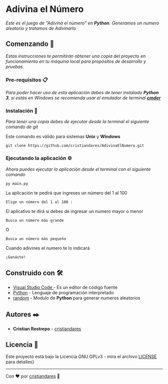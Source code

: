 # Adivina el Número
_Este es el juego de "Adivina el número" en **Python**. Generamos un numero aleatorio y tratamos de Adivinarlo_


## Comenzando 🚀

_Estas instrucciones te permitirán obtener una copia del proyecto en funcionamiento en tu máquina local para propósitos de desarrollo y pruebas._

### Pre-requisitos 📋
_Para poder hacer uso de esta aplicación debes de tener instalado **Python 3**, si estás en Windows se recomienda usar el emulador de terminal **[cmder](https://cmder.net/)**_

### Instalación 🔧

_Para tener una copia debes de ejecutar desde la terminal el siguiente comando de git_

Este comando es válido para sistemas **Unix** y **Windows**
```
git clone https://github.com/cristiandares/AdivinaElNumero.git
```

### Ejecutando la aplicación ⚙️
_Ahora puedes ejecutar la aplicación desde el terminal con el siguiente comando_

```
py main.py
```

La aplicación te pedirá que ingreses un número del 1 al 100

```
Elige un número del 1 al 100 :
```

El aplicativo te dirá si debes de ingresar un numero mayor o menor

```
Busca un número más grande
```
O
```
Busca un número más pequeño
```

Cuando adivines el numero te lo indicará
```
¡Ganáste!
```

## Construido con 🛠️

* [Visual Studio Code ](https://code.visualstudio.com/) - Es un editor de código fuente
* [Python](https://www.python.org/) - Lenguaje de programación interpretado
* [random](https://docs.python.org/3/library/random.html) - Modulo de **Python** para generar numeros aleatorios


## Autores ✒️

* **Cristian Restrepo** - [cristiandares](https://github.com/cristiandares)


## Licencia 📄

Este proyecto está bajo la Licencia GNU GPLv3 - mira el archivo [LICENSE](https://choosealicense.com/licenses/gpl-3.0/) para detalles}

---
Con ❤️ por [cristiandares](https://github.com/cristiandares) 🐍